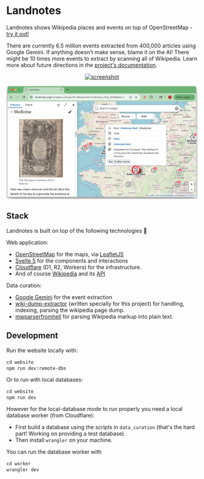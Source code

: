 # Landnotes

Landnotes shows Wikipedia places and events on top of OpenStreetMap - <a href="https://landnotes.org/?location=u01hvp8p-5&date=1949--2&strictDate=true&paneTab=about" target="_blank">try it out!</a>

There are currently 6.5 million events extracted from 400,000 articles using Google Gemini. If anything doesn't make sense, blame it on the AI! There might be 10 times more events to extract by scanning all of Wikipedia. Learn more about future directions in the [project's documentation](./docs/README.md).

<p>
<center>
  <a href="https://landnotes.org/?location=wudvf6g5-10&selected=w31030312100&wikiPage=Shikina-en" target="_blank">
    <img src="https://github.com/user-attachments/assets/f7bde8cb-e966-4600-a03c-d54bb0d20685" alt="screenshot" target="_blank"/>
  </a>
</center>
</p>

<p>
<center>
  <a href="https://landnotes.org/?location=wk26740j-5&selected=Ambroise_Par%C3%A9_004&date=1545&strictDate=true&wikiPage=Ambroise+Par%C3%A9&wikiSection=Medicine" target="_blank">
    <img src="./docs/assets/event_screenshot.jpeg" alt="screenshot" target="_blank"/>
  </a>
</center>
</p>


## Stack

Landnotes is built on top of the following technologies :pray:

Web application:
- [OpenStreetMap](https://www.openstreetmap.org/) for the maps, via [LeafletJS](https://leafletjs.com/)
- [Svelte 5](https://svelte.dev/) for the components and interactions
- [Cloudflare](https://www.cloudflare.com/) (D1, R2, Workers) for the infrastructure.
- And of course [Wikipedia](https://www.wikipedia.org/) and its [API](https://en.wikipedia.org/api/) 

Data curation:
- [Google Gemini](https://gemini.google.com/) for the event extraction
- [wiki-dump-extractor](https://github.com/zulko/wiki-dump-extractor) (written specially for this project) for handling, indexing, parsing the wikipedia page dump.
- [mwparserfromhell](https://mwparserfromhell.readthedocs.io/en/latest/) for parsing Wikipedia markup into plain text.


## Development

Run the website locally with:

```
cd website
npm run dev:remote-dbs
```

Or to run with local databases:

```
cd website
npm run dev
```

However for the local-database mode to run properly you need a local database worker (from Cloudflare):

- First build a database using the scripts in `data_curation` (that's the hard part! Working on providing a test database).
- Then install `wrangler` on your machine.

You can run the database worker with

```
cd worker
wrangler dev
```
